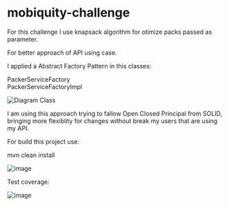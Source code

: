 # mobiquity-challenge

For this challenge I use knapsack algorithm for otimize packs passed as parameter. 

For better approach of API using case. 

I applied a Abstract Factory Pattern in this classes: 

PackerServiceFactory <br>
PackerServiceFactoryImpl  <br>

![Diagram Class](https://github.com/edu1006/mobiquity-challenge/blob/main/Untitled%20Diagram.drawio)
<br> 

I am using this approach trying to fallow Open Closed Principal from SOLID, bringing more flexiblity for changes without break my users that are using my API. 


For build this project use: 

mvn clean install

![image](https://user-images.githubusercontent.com/15005891/118427438-90313300-b6a3-11eb-8fa1-32d8acb412cf.png)


Test coverage: 

![image](https://user-images.githubusercontent.com/15005891/118427526-d090b100-b6a3-11eb-958a-0f10861c93ca.png)


